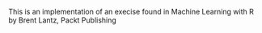 This is an implementation of an execise found in Machine Learning with R by Brent Lantz, Packt Publishing  
